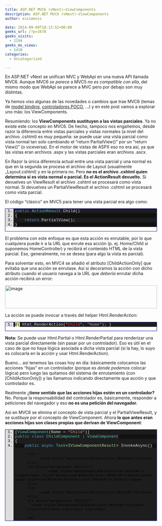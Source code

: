 ```yaml
---
title: ASP.NET MVC6 (vNext)–ViewComponents
description: ASP.NET MVC6 (vNext)–ViewComponents
author: eiximenis

date: 2014-09-09T18:13:52+00:00
geeks_url: /?p=1678
geeks_visits:
  - 2194
geeks_ms_views:
  - 1410
categories:
  - Uncategorized

---
```

En ASP.NET vNext se unifican MVC y WebApi en una nueva API llamada MVC6. Aunque MVC6 _se parece_ a MVC5 _no es compatible con ella_, del mismo modo que WebApi se parece a MVC pero por debajo son muy distintas.

Ya hemos viso algunas de las novedades o cambios que trae MVC6 (temas de <a href="http://geeks.ms/blogs/etomas/archive/2014/07/14/asp-net-vnext-model-binding.aspx" target="_blank" rel="noopener noreferrer">model binding</a>, <a href="http://geeks.ms/blogs/etomas/archive/2014/06/26/asp-net-mvc-vnext-controladores-poco.aspx" target="_blank" rel="noopener noreferrer">controladores POCO</a>, …) y en este post vamos a explorar uno más: los ViewComponents.

Resumiendo: los **ViewComponents sustituyen a las vistas parciales**. Ya no existe este concepto en MVC6. De hecho, tampoco nos engañemos, desde razor la diferencia entre vistas parciales y vistas normales (a nivel del archivo .cshtml) es muy pequeña: se puede usar una vista parcial como vista normal tan solo cambiando el “return PartialView()” por un “return View()” (o viceversa). En el motor de vistas de ASPX eso no era así, ya que las vistas eran archivos .aspx y las vistas parciales eran archivos .ascx.

En Razor la única diferencia actual entre una vista parcial y una normal es que en la segunda se procesa el archivo de Layout (usualmente _Layout.cshtml) y en la primera no. Pero **no es el archivo .cshtml quien determina si es vista normal o parcial. Es el ActionResult devuelto.** Si devuelves un ViewResult el archivo .cshtml se procesará como vista normal. Si devuelves un PartialViewResult el archivo .cshtml se procesará como vista parcial.

El código “clásico” en MVC5 para tener una vista parcial era algo como:

<div id="scid:9ce6104f-a9aa-4a17-a79f-3a39532ebf7c:bc270a04-af8f-4040-9bf6-d5443b38fae8" class="wlWriterEditableSmartContent" style="float: none; padding-bottom: 0px; padding-top: 0px; padding-left: 0px; margin: 0px; display: inline; padding-right: 0px">
  <div style="border: #000080 1px solid; color: #000; font-family: 'Courier New', Courier, Monospace; font-size: 10pt">
    <div style="background: #ddd; max-height: 300px; overflow: auto">
      <ol start="1" style="background: #1d1d1d; margin: 0 0 0 2em; padding: 0 0 0 5px;">
        <li>
          <span style="background:#1e1e1e;color:#dcdcdc"></span><span style="background:#1e1e1e;color:#569cd6">public</span><span style="background:#1e1e1e;color:#dcdcdc"> </span><span style="background:#1e1e1e;color:#4ec9b0">ActionResult</span><span style="background:#1e1e1e;color:#dcdcdc"> Child()</span>
        </li>
        <li style="background: #111111">
          <span style="background:#1e1e1e;color:#dcdcdc">{</span>
        </li>
        <li>
              <span style="background:#1e1e1e;color:#dcdcdc"></span><span style="background:#1e1e1e;color:#569cd6">return</span><span style="background:#1e1e1e;color:#dcdcdc"> PartialView();</span>
        </li>
        <li style="background: #111111">
          <span style="background:#1e1e1e;color:#dcdcdc">}</span>
        </li>
      </ol>
    </div></p>
  </div></p>
</div>

El problema con este enfoque es que esta acción es enrutable, por lo que cualquiera puede ir a la URL que enrute esa acción (p. ej. Home/Child si suponemos HomeController) y recibirá el contenido HTML de la vista parcial. Eso, generalmente, no se desea (para algo la vista es parcial).

Para solventar esto, en MVC4 se añadió el atributo [ChildActionOnly] que evitaba que una acción se enrutase. Así si decoramos la acción con dicho atributo cuando el usuario navega a la URL que _debería_ enrutar dicha acción recibirá un error:

[<img title="image" style="border-top: 0px; border-right: 0px; background-image: none; border-bottom: 0px; padding-top: 0px; padding-left: 0px; border-left: 0px; display: inline; padding-right: 0px" border="0" alt="image" src="http://geeks.ms/cfs-file.ashx/__key/CommunityServer.Blogs.Components.WeblogFiles/etomas/image_5F00_thumb_5F00_1A756793.png" width="504" height="76" />][1]

La acción se puede invocar a través del helper Html.RenderAction:

<div id="scid:9ce6104f-a9aa-4a17-a79f-3a39532ebf7c:69249e24-4a6c-4880-8590-8614391d6088" class="wlWriterEditableSmartContent" style="float: none; padding-bottom: 0px; padding-top: 0px; padding-left: 0px; margin: 0px; display: inline; padding-right: 0px">
  <div style="border: #000080 1px solid; color: #000; font-family: 'Courier New', Courier, Monospace; font-size: 10pt">
    <div style="background: #ddd; max-height: 300px; overflow: auto">
      <ol start="1" style="background: #1d1d1d; margin: 0 0 0 2em; padding: 0 0 0 5px;">
        <li>
          <span style="background:#ffffb3;color:#000000">@{</span><span style="background:#1e1e1e;color:#dcdcdc"> Html</span><span style="background:#1e1e1e;color:#b4b4b4">.</span><span style="background:#1e1e1e;color:#dcdcdc">RenderAction(</span><span style="background:#1e1e1e;color:#d69d85">"</span><span style="background:#1e1e1e;color:#ff3333">Child</span><span style="background:#1e1e1e;color:#d69d85">"</span><span style="background:#1e1e1e;color:#dcdcdc">, </span><span style="background:#1e1e1e;color:#d69d85">"Home"</span><span style="background:#1e1e1e;color:#dcdcdc">); }</span>
        </li>
      </ol>
    </div></p>
  </div></p>
</div>

**Nota:** Se puede usar Html.Partial o Html.RenderPartial para renderizar una vista parcial directamente (sin pasar por un controlador). Eso es útil en el caso de que no haya lógica asociada a dicha vista parcial (si la hay, lo suyo es colocarla en la acción y usar Html.RenderAction).

Bueno… así tenemos las cosas hoy en día: básicamente colocamos las acciones “hijas” en un controlador (porque es _donde podemos_ colocar lógica) pero luego las quitamos del sistema de enrutamiento (con [ChildActionOnly]) y las llamamos indicando directamente que acción y que controlador es.

Realmente ¿**tiene sentido que las acciones hijas estén en un controlador?** No. Porque la responsabilidad del controlador es, básicamente, responder a peticiones del navegador y eso **no es una petición del navegador.**

Así en MVC6 se elimina el concepto de vista parcial y el PartialViewResult, y se sustituye por el concepto de ViewComponent. Ahora **lo que antes eran acciones hijas son clases propias que derivan de ViewComponent**:

<div id="scid:9ce6104f-a9aa-4a17-a79f-3a39532ebf7c:c5af0b45-4952-49ee-b2d9-d297f826de6b" class="wlWriterEditableSmartContent" style="float: none; padding-bottom: 0px; padding-top: 0px; padding-left: 0px; margin: 0px; display: inline; padding-right: 0px">
  <div style="border: #000080 1px solid; color: #000; font-family: 'Courier New', Courier, Monospace; font-size: 10pt">
    <div style="background: #ddd; max-height: 300px; overflow: auto">
      <ol start="1" style="background: #1d1d1d; margin: 0 0 0 2em; padding: 0 0 0 5px;">
        <li>
          <span style="background:#1e1e1e;color:#dcdcdc">[</span><span style="background:#1e1e1e;color:#4ec9b0">ViewComponent</span><span style="background:#1e1e1e;color:#dcdcdc">(Name </span><span style="background:#1e1e1e;color:#b4b4b4">=</span><span style="background:#1e1e1e;color:#dcdcdc"> </span><span style="background:#1e1e1e;color:#d69d85">"Child"</span><span style="background:#1e1e1e;color:#dcdcdc">)]</span>
        </li>
        <li style="background: #111111">
          <span style="background:#1e1e1e;color:#dcdcdc"></span><span style="background:#1e1e1e;color:#569cd6">public</span><span style="background:#1e1e1e;color:#dcdcdc"> </span><span style="background:#1e1e1e;color:#569cd6">class</span><span style="background:#1e1e1e;color:#dcdcdc"> </span><span style="background:#1e1e1e;color:#4ec9b0">ChildComponent</span><span style="background:#1e1e1e;color:#dcdcdc"> : </span><span style="background:#1e1e1e;color:#4ec9b0">ViewComponent</span>
        </li>
        <li>
          <span style="background:#1e1e1e;color:#dcdcdc">{</span>
        </li>
        <li style="background: #111111">
              <span style="background:#1e1e1e;color:#dcdcdc"></span><span style="background:#1e1e1e;color:#569cd6">public</span><span style="background:#1e1e1e;color:#dcdcdc"> </sp an><span style="background:#1e1e1e;color:#569cd6">async</span><span style="background:#1e1e1e;color:#dcdcdc"> </span><span style="background:#1e1e1e;color:#4ec9b0">Task</span><span style="background:#1e1e1e;color:#dcdcdc"><</span><span style="background:#1e1e1e;color:#b8d7a3">IViewComponentResult</span><span style="background:#1e1e1e;color:#dcdcdc">> InvokeAsync()</span></li> 
          
          <li>
                <span style="background:#1e1e1e;color:#dcdcdc">{</span>
          </li>
          <li style="background: #111111">
                    <span style="background:#1e1e1e;color:#dcdcdc"></span><span style="background:#1e1e1e;color:#569cd6">return</span><span style="background:#1e1e1e;color:#dcdcdc"> View();</span>
          </li>
          <li>
                <span style="background:#1e1e1e;color:#dcdcdc">}</span>
          </li>
          <li style="background: #111111">
            <span style="background:#1e1e1e;color:#dcdcdc">}</span>
          </li></ol></div> </p></div> </p></div> 
          
          <p>
            El atributo [ViewComponent] nos permite especificar el nombre que damos al componente. El siguiente paso es definir el método InvokeAsync que devuelve una Task<IViewComponentResult> con el resultado. La clase ViewComponent nos define el método View() que devuelve la vista asociada a dicho componente (de forma análoga al método View() de un controlador).
          </p>
          
          <p>
            La ubicación por defecto de la vista asociada a un componente es /Views/Shared/Components/[NombreComponente]/Default.cshtml. Es decir en mi caso tengo el fichero Default.cshtml en /Views/Shared/Components/Child:
          </p>
          
          <p>
            <a href="http://geeks.ms/cfs-file.ashx/__key/CommunityServer.Blogs.Components.WeblogFiles/etomas/image_5F00_2E8E841C.png"><img title="image" style="border-top: 0px; border-right: 0px; background-image: none; border-bottom: 0px; padding-top: 0px; padding-left: 0px; margin: 0px; border-left: 0px; display: inline; padding-right: 0px" border="0" alt="image" src="http://geeks.ms/cfs-file.ashx/__key/CommunityServer.Blogs.Components.WeblogFiles/etomas/image_5F00_thumb_5F00_69E1E9DA.png" width="200" height="144" /></a>
          </p>
          
          <p>
            Por supuesto ahora tengo un sitio donde colocar la lógica (si la hubiera) de dicho componente: la propia clase ChildComponent.
          </p>
          
          <p>
            Finalmente nos queda ver como renderizamos el componente. Ya no tenemos Html.RenderAction, si no que en su lugar usamos la propiedad Component que tienen las vistas de MVC6:
          </p>
          
          <div id="scid:9ce6104f-a9aa-4a17-a79f-3a39532ebf7c:4112d312-fbe3-49b3-886c-67281f00c4bd" class="wlWriterEditableSmartContent" style="float: none; padding-bottom: 0px; padding-top: 0px; padding-left: 0px; margin: 0px; display: inline; padding-right: 0px">
            <div style="border: #000080 1px solid; color: #000; font-family: 'Courier New', Courier, Monospace; font-size: 10pt">
              <div style="background: #ddd; max-height: 300px; overflow: auto">
                <ol start="1" style="background: #1d1d1d; margin: 0 0 0 2em; padding: 0 0 0 5px;">
                  <li>
                    <span style="background:#ffffb3;color:#000000">@</span><span style="background:#1e1e1e;color:#569cd6">await</span><span style="background:#1e1e1e;color:#dcdcdc"> Component</span><span style="background:#1e1e1e;color:#b4b4b4">.</span><span style="background:#1e1e1e;color:#dcdcdc">InvokeAsync(</span><span style="background:#1e1e1e;color:#d69d85">"Child"</span><span style="background:#1e1e1e;color:#dcdcdc">)</span>
                  </li>
                </ol>
              </div></p>
            </div></p>
          </div>
          
          <p>
            Simplemente le pasamos el nombre del componente (el mismo definido en el atributo [ViewComponent].
          </p>
          
          <p>
            Y listos 🙂
          </p>

 [1]: http://geeks.ms/cfs-file.ashx/__key/CommunityServer.Blogs.Components.WeblogFiles/etomas/image_5F00_4219530C.png